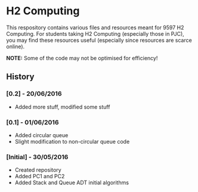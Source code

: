 # H2 Computing

This respository contains various files and resources meant for 9597 H2 Computing. For students taking H2 Computing (especially those in PJC), you may find these resources useful (especially since resources are scarce online).

**NOTE:** Some of the code may not be optimised for efficiency!

## History

### [0.2] - 20/06/2016
- Added more stuff, modified some stuff

### [0.1] - 01/06/2016
- Added circular queue
- Slight modification to non-circular queue code

### [Initial] - 30/05/2016
- Created repository
- Added PC1 and PC2
- Added Stack and Queue ADT initial algorithms
